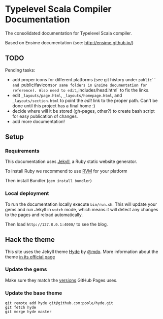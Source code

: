 # Typelevel Scala Compiler Documentation

The consolidated documentation for Typelevel Scala compiler.

Based on Ensime documentation (see: http://ensime.github.io/)

## TODO

Pending tasks:

* add proper icons for different platforms (see git history under `public`` and `public/favicons` or same folders in Ensime documentation for reference). Also need to edit `_includes/head.html` to fix the links.
* edit `_layouts/page.html`, `_layouts/homepage.html`, and `_layouts/section.html` to point the *edit* link to the proper path. Can't be done until this project has a final home :)
* decide where will it be stored (gh-pages, other?) to create bash script for easy publication of changes.
* add more documentation!

## Setup

### Requirements

This documentation uses [Jekyll](https://jekyllrb.com/), a Ruby static website generator.

To install Ruby we recommend to use [RVM](https://rvm.io/rvm/install) for your platform

Then install Bundler (`gem install bundler`)

### Local deployment

To run the documentation locally execute `bin/run.sh`. This will update your gems and run Jekyll in `watch` mode, 
which means it will detect any changes to the pages and reload automatically.

Then load `http://127.0.0.1:4000/` to see the blog.

## Hack the theme

This site uses the Jekyll theme [Hyde](http://hyde.getpoole.com/) by [@mdo](http://hyde.getpoole.com/). 
More information about the theme [in its official page](http://hyde.getpoole.com/)

### Update the gems

Make sure they match the [versions](https://pages.github.com/versions/) GitHub Pages uses.

### Update the base theme

```
git remote add hyde git@github.com:poole/hyde.git
git fetch hyde
git merge hyde master
```
